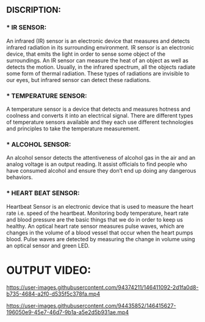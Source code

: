 ## DISCRIPTION:
### * IR SENSOR:
An infrared (IR) sensor is an electronic device that measures and detects infrared radiation in its surrounding environment. IR sensor is an electronic device, that emits the light in order to sense some object of the surroundings. An IR sensor can measure the heat of an object as well as detects the motion. Usually, in the infrared spectrum, all the objects radiate some form of thermal radiation. These types of radiations are invisible to our eyes, but infrared sensor can detect these radiations.

### * TEMPERATURE SENSOR:
A temperature sensor is a device that detects and measures hotness and coolness and converts it into an electrical signal. There are different types of temperature sensors available and they each use different technologies and principles to take the temperature measurement.

### * ALCOHOL SENSOR:
An alcohol sensor detects the attentiveness of alcohol gas in the air and an analog voltage is an output reading. It assist officials to find people who have consumed alcohol and ensure they don’t end up doing any dangerous behaviors.

### * HEART BEAT SENSOR:
Heartbeat Sensor is an electronic device that is used to measure the heart rate i.e. speed of the heartbeat. Monitoring body temperature, heart rate and blood pressure are the basic things that we do in order to keep us healthy. An optical heart rate sensor measures pulse waves, which are changes in the volume of a blood vessel that occur when the heart pumps blood. Pulse waves are detected by measuring the change in volume using an optical sensor and green LED. 

# OUTPUT VIDEO:

https://user-images.githubusercontent.com/94374211/146411092-2d1fa0d8-b735-4684-a2f0-d535f5c378fa.mp4

https://user-images.githubusercontent.com/94435852/146415627-196050e9-45e7-46d7-9b1a-a5e2d5b931ae.mp4
